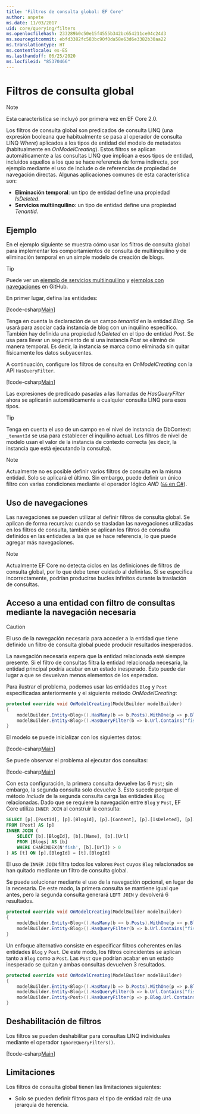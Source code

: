 ```yaml
---
title: 'Filtros de consulta global: EF Core'
author: anpete
ms.date: 11/03/2017
uid: core/querying/filters
ms.openlocfilehash: 233289b0c50e15f4555b342bc654211ce04c24d3
ms.sourcegitcommit: ebfd3382fc583bc90f0da58e63d6e3382b30aa22
ms.translationtype: HT
ms.contentlocale: es-ES
ms.lasthandoff: 06/25/2020
ms.locfileid: "85370466"
---
```

# <a name="global-query-filters"></a>Filtros de consulta global

> [!NOTE]
> Esta característica se incluyó por primera vez en EF Core 2.0.

Los filtros de consulta global son predicados de consulta LINQ (una expresión booleana que habitualmente se pasa al operador de consulta LINQ *Where*) aplicados a los tipos de entidad del modelo de metadatos (habitualmente en *OnModelCreating*). Estos filtros se aplican automáticamente a las consultas LINQ que implican a esos tipos de entidad, incluidos aquellos a los que se hace referencia de forma indirecta, por ejemplo mediante el uso de Include o de referencias de propiedad de navegación directas. Algunas aplicaciones comunes de esta característica son:

* **Eliminación temporal**: un tipo de entidad define una propiedad *IsDeleted*.
* **Servicios multiinquilino**: un tipo de entidad define una propiedad *TenantId*.

## <a name="example"></a>Ejemplo

En el ejemplo siguiente se muestra cómo usar los filtros de consulta global para implementar los comportamientos de consulta de multiinquilino y de eliminación temporal en un simple modelo de creación de blogs.

> [!TIP]
> Puede ver un [ejemplo de servicios multiinquilino](https://github.com/dotnet/EntityFramework.Docs/tree/master/samples/core/QueryFilters) y [ejemplos con navegaciones](https://github.com/dotnet/EntityFramework.Docs/tree/master/samples/core/QueryFiltersNavigations) en GitHub. 

En primer lugar, defina las entidades:

[!code-csharp[Main](../../../samples/core/QueryFilters/Program.cs#Entities)]

Tenga en cuenta la declaración de un campo _tenantId_ en la entidad _Blog_. Se usará para asociar cada instancia de blog con un inquilino específico. También hay definida una propiedad _IsDeleted_ en el tipo de entidad _Post_. Se usa para llevar un seguimiento de si una instancia _Post_ se eliminó de manera temporal. Es decir, la instancia se marca como eliminada sin quitar físicamente los datos subyacentes.

A continuación, configure los filtros de consulta en _OnModelCreating_ con la API `HasQueryFilter`.

[!code-csharp[Main](../../../samples/core/QueryFilters/Program.cs#Configuration)]

Las expresiones de predicado pasadas a las llamadas de _HasQueryFilter_ ahora se aplicarán automáticamente a cualquier consulta LINQ para esos tipos.

> [!TIP]
> Tenga en cuenta el uso de un campo en el nivel de instancia de DbContext: `_tenantId` se usa para establecer el inquilino actual. Los filtros de nivel de modelo usan el valor de la instancia de contexto correcta (es decir, la instancia que está ejecutando la consulta).

> [!NOTE]
> Actualmente no es posible definir varios filtros de consulta en la misma entidad. Solo se aplicará el último. Sin embargo, puede definir un único filtro con varias condiciones mediante el operador lógico _AND_ ([`&&` en C#](https://docs.microsoft.com/dotnet/csharp/language-reference/operators/boolean-logical-operators#conditional-logical-and-operator-)).

## <a name="use-of-navigations"></a>Uso de navegaciones

Las navegaciones se pueden utilizar al definir filtros de consulta global. Se aplican de forma recursiva: cuando se trasladan las navegaciones utilizadas en los filtros de consulta, también se aplican los filtros de consulta definidos en las entidades a las que se hace referencia, lo que puede agregar más navegaciones.

> [!NOTE]
> Actualmente EF Core no detecta ciclos en las definiciones de filtros de consulta global, por lo que debe tener cuidado al definirlas. Si se especifica incorrectamente, podrían producirse bucles infinitos durante la traslación de consultas.

## <a name="accessing-entity-with-query-filter-using-required-navigation"></a>Acceso a una entidad con filtro de consultas mediante la navegación necesaria

> [!CAUTION]
> El uso de la navegación necesaria para acceder a la entidad que tiene definido un filtro de consulta global puede producir resultados inesperados. 

La navegación necesaria espera que la entidad relacionada esté siempre presente. Si el filtro de consultas filtra la entidad relacionada necesaria, la entidad principal podría acabar en un estado inesperado. Esto puede dar lugar a que se devuelvan menos elementos de los esperados. 

Para ilustrar el problema, podemos usar las entidades `Blog` y `Post` especificadas anteriormente y el siguiente método _OnModelCreating_:

```csharp
protected override void OnModelCreating(ModelBuilder modelBuilder)
{
    modelBuilder.Entity<Blog>().HasMany(b => b.Posts).WithOne(p => p.Blog).IsRequired();
    modelBuilder.Entity<Blog>().HasQueryFilter(b => b.Url.Contains("fish"));
}
```

El modelo se puede inicializar con los siguientes datos:

[!code-csharp[Main](../../../samples/core/QueryFiltersNavigations/Program.cs#SeedData)]

Se puede observar el problema al ejecutar dos consultas:

[!code-csharp[Main](../../../samples/core/QueryFiltersNavigations/Program.cs#Queries)]

Con esta configuración, la primera consulta devuelve las 6 `Post`; sin embargo, la segunda consulta solo devuelve 3. Esto sucede porque el método _Include_ de la segunda consulta carga las entidades `Blog` relacionadas. Dado que se requiere la navegación entre `Blog` y `Post`, EF Core utiliza `INNER JOIN` al construir la consulta:

```SQL
SELECT [p].[PostId], [p].[BlogId], [p].[Content], [p].[IsDeleted], [p].[Title], [t].[BlogId], [t].[Name], [t].[Url]
FROM [Post] AS [p]
INNER JOIN (
    SELECT [b].[BlogId], [b].[Name], [b].[Url]
    FROM [Blogs] AS [b]
    WHERE CHARINDEX(N'fish', [b].[Url]) > 0
) AS [t] ON [p].[BlogId] = [t].[BlogId]
```

El uso de `INNER JOIN` filtra todos los valores `Post` cuyos `Blog` relacionados se han quitado mediante un filtro de consulta global. 

Se puede solucionar mediante el uso de la navegación opcional, en lugar de la necesaria. De este modo, la primera consulta se mantiene igual que antes, pero la segunda consulta generará `LEFT JOIN` y devolverá 6 resultados.

```csharp
protected override void OnModelCreating(ModelBuilder modelBuilder)
{
    modelBuilder.Entity<Blog>().HasMany(b => b.Posts).WithOne(p => p.Blog).IsRequired(false);
    modelBuilder.Entity<Blog>().HasQueryFilter(b => b.Url.Contains("fish"));
}
```

Un enfoque alternativo consiste en especificar filtros coherentes en las entidades `Blog` y `Post`.
De este modo, los filtros coincidentes se aplican tanto a `Blog` como a `Post`. Las `Post` que podrían acabar en un estado inesperado se quitan y ambas consultas devuelven 3 resultados. 

```csharp
protected override void OnModelCreating(ModelBuilder modelBuilder)
{
    modelBuilder.Entity<Blog>().HasMany(b => b.Posts).WithOne(p => p.Blog).IsRequired();
    modelBuilder.Entity<Blog>().HasQueryFilter(b => b.Url.Contains("fish"));
    modelBuilder.Entity<Post>().HasQueryFilter(p => p.Blog.Url.Contains("fish"));
}
```

## <a name="disabling-filters"></a>Deshabilitación de filtros

Los filtros se pueden deshabilitar para consultas LINQ individuales mediante el operador `IgnoreQueryFilters()`.

[!code-csharp[Main](../../../samples/core/QueryFilters/Program.cs#IgnoreFilters)]

## <a name="limitations"></a>Limitaciones

Los filtros de consulta global tienen las limitaciones siguientes:

* Solo se pueden definir filtros para el tipo de entidad raíz de una jerarquía de herencia.
